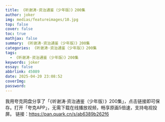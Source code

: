 ```yaml
---
title: 《听谢涛·资治通鉴（少年版）》200集
author: joker
img: medias/featureimages/10.jpg
top: false
cover: false
toc: true
mathjax: false
summary: 《听谢涛·资治通鉴（少年版）》200集
categories: 《听谢涛·资治通鉴（少年版）》200集
tags:
  - 《听谢涛·资治通鉴（少年版）》200集
keywords: joker
essay: false
abbrlink: 45089
date: 2025-04-20 23:08:52
coverImg:
password:
---
```


我用夸克网盘分享了「《听谢涛·资治通鉴（少年版）》200集」，点击链接即可保存。打开「夸克APP」，无需下载在线播放视频，畅享原画5倍速，支持电视投屏。
链接：https://pan.quark.cn/s/ab6389b262f6
